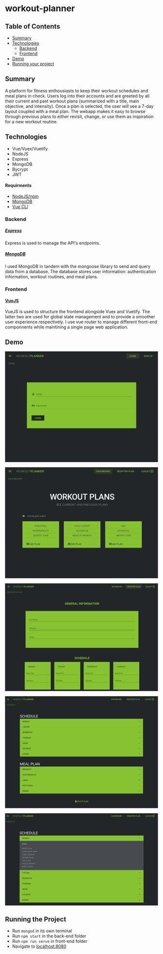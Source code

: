 # workout-planner

## Table of Contents

* [Summary](#summary)
* [Technologies](#technologies)                                                                  
	* [Backend](#backend)                                                                        
	* [Frontend](#frontend)                                                                      
* [Demo](#demo)                                                                                  
* [Running your project](#running-the-project)

## Summary

A platform for fitness enthousiasts to keep their workout schedules and meal plans in check. Users log into their accounts and are greeted by all their current and past workout plans (summarized with a title, main objective, and intensity). Once a plan is selected, the user will see a 7-day layout coupled with a meal plan. The webapp makes it easy to browse through previous plans to either revisit, change, or use them as inspiration for a new workout routine.

## Technologies

* Vue/Vuex/Vuetify
* NodeJS
* Express
* MongoDB
* Bycrypt
* JWT

#### Requirments
* [NodeJS/npm](https://nodejs.org/en/)
* [MongoDB](https://www.mongodb.com/)
* [Vue CLI](https://cli.vuejs.org/)

### Backend

##### [Express](https://expressjs.com/)

Express is used to manage the API's endpoints.

##### [MongoDB](https://www.mongodb.com/)

I used MongoDB in tandem with the mongoose library to send and query data from a database. The database stores user information: authentication information, workout routines, and meal plans.

### Frontend

#### [VueJS](https://vuejs.org/)

VueJS is used to structure the frontend alongside Vuex and Vuetify. The latter two are used for global state management and to provide a smoother user experience respectively. I use vue router to manage different front-end componnents while maintining a single page web application.

## Demo

![](/readme-images/login.png?raw=true)

![](/readme-images/dashboard.png?raw=true)

![](/readme-images/newPlan.png?raw=true)

![](/readme-images/plan.png?raw=true)

![](/readme-images/openPlan.png?raw=true)

## Running the Project

* Run `mongod` in its own terminal
* Run `npm start` in the back-end folder
* Run `npm run serve` in front-end folder
* Navigate to [localhost:8080](http://localhost:8080)
